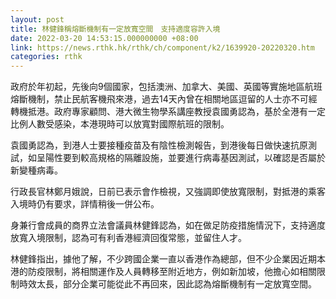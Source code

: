 ```yaml
---
layout: post
title: 林健鋒稱熔斷機制有一定放寬空間　支持適度容許入境
date: 2022-03-20 14:53:15.000000000 +08:00
link: https://news.rthk.hk/rthk/ch/component/k2/1639920-20220320.htm
categories: rthk
---
```


政府於年初起，先後向9個國家，包括澳洲、加拿大、美國、英國等實施地區航班熔斷機制，禁止民航客機飛來港，過去14天內曾在相關地區逗留的人士亦不可經轉機抵港。政府專家顧問、港大微生物學系講座教授袁國勇認為，基於全港有一定比例人數受感染，本港現時可以放寬對國際航班的限制。

袁國勇認為，到港人士要接種疫苗及有陰性檢測報告，到港後每日做快速抗原測試，如呈陽性要到較高規格的隔離設施，並要進行病毒基因測試，以確認是否屬於新變種病毒。

行政長官林鄭月娥說，日前已表示會作檢視，又強調即使放寬限制，對抵港的乘客入境時仍有要求，詳情稍後一併公布。

身兼行會成員的商界立法會議員林健鋒認為，如在做足防疫措施情況下，支持適度放寬入境限制，認為可有利香港經濟回復常態，並留住人才。

林健鋒指出，據他了解，不少跨國企業一直以香港作為總部，但不少企業因近期本港的防疫限制，將相關運作及人員轉移至附近地方，例如新加坡，他擔心如相關限制時效太長，部分企業可能從此不再回來，因此認為熔斷機制有一定放寬空間。
